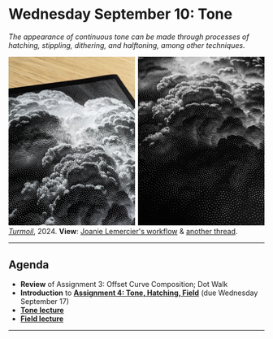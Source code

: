 # Wednesday September 10: Tone

*The appearance of continuous tone can be made through processes of hatching, stippling, dithering, and halftoning, among other techniques.*

![joanie_lemercier_turmoil3_2024](img/joanie_lemercier_turmoil3_2024.jpg)<br />[*Turmoil*](https://joanielemercier.com/editions/), 2024. **View**: [Joanie Lemercier's workflow](https://twitter.com/JoanieLemercier/status/1391443586206535682) & [another thread](https://x.com/JoanieLemercier/status/996180699357958144).

--- 

## Agenda

* **Review** of Assignment 3: Offset Curve Composition; Dot Walk
* **Introduction** to [**Assignment 4: Tone, Hatching, Field**](../../../assignments/2025/04_tone/README.md) (due Wednesday September 17)
* [**Tone lecture**](../../topics/tone/README.md)
* [**Field lecture**](../../topics/field/README.md)

---

